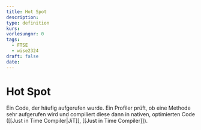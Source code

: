 ```yaml
---
title: Hot Spot
description: 
type: definition
kurs: 
vorlesungnr: 0
tags:
  - FTSE
  - wise2324
draft: false
date:
---
```

# Hot Spot

Ein Code, der häufig aufgerufen wurde. Ein Profiler prüft, ob eine Methode sehr aufgerufen wird und compiliert diese dann in nativen, optimierten Code ([[Just in Time Compiler|JiT]], [[Just in Time Compiler]]).